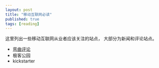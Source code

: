 ```yaml
---
layout: post
title: "移动互联网必读"
published: true
tags: [reading]
---
```


这里列出一些移动互联网从业者应该关注的站点， 大部分为新闻和评论站点。 

* [弯曲评论](http://www.valleytalk.org/)
* 极客公园
* kickstarter

